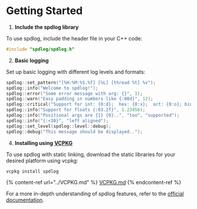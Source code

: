 # Getting Started

1. **Include the spdlog library**

To use spdlog, include the header file in your C++ code:

```cpp
#include "spdlog/spdlog.h"
```

2. **Basic logging**

Set up basic logging with different log levels and formats:

```cpp
spdlog::set_pattern("[%H:%M:%S.%f] [%L] [thread %t] %v");
spdlog::info("Welcome to spdlog!");
spdlog::error("Some error message with arg: {}", 1);
spdlog::warn("Easy padding in numbers like {:08d}", 12);
spdlog::critical("Support for int: {0:d};  hex: {0:x};  oct: {0:o}; bin: {0:b}", 42);
spdlog::info("Support for floats {:03.2f}", 1.23456);
spdlog::info("Positional args are {1} {0}..", "too", "supported");
spdlog::info("{:<30}", "left aligned");
spdlog::set_level(spdlog::level::debug);
spdlog::debug("This message should be displayed..");
```

4. **Installing using** [**VCPKG**](../VCPKG.md)

To use spdlog with static linking, download the static libraries for your desired platform using vcpkg:

```sh
vcpkg install spdlog
```

{% content-ref url="../VCPKG.md" %}
[VCPKG.md](../VCPKG.md)
{% endcontent-ref %}

For a more in-depth understanding of spdlog features, refer to the [official documentation](https://github.com/gabime/spdlog).
